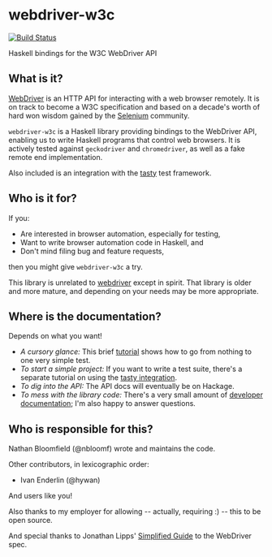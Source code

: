 webdriver-w3c
=============

[![Build Status](https://travis-ci.org/nbloomf/webdriver-w3c.svg?branch=master)](https://travis-ci.org/nbloomf/webdriver-w3c)

Haskell bindings for the W3C WebDriver API


What is it?
-----------

[WebDriver](https://www.w3.org/TR/webdriver/) is an HTTP API for interacting with a web browser remotely. It is on track to become a W3C specification and based on a decade's worth of hard won wisdom gained by the [Selenium](https://www.seleniumhq.org/) community.

`webdriver-w3c` is a Haskell library providing bindings to the WebDriver API, enabling us to write Haskell programs that control web browsers. It is actively tested against `geckodriver` and `chromedriver`, as well as a fake remote end implementation.

Also included is an integration with the [tasty](https://hackage.haskell.org/package/tasty) test framework.


Who is it for?
--------------

If you:

* Are interested in browser automation, especially for testing,
* Want to write browser automation code in Haskell, and
* Don't mind filing bug and feature requests,

then you might give `webdriver-w3c` a try.

This library is unrelated to [webdriver](http://hackage.haskell.org/package/webdriver) except in spirit. That library is older and more mature, and depending on your needs may be more appropriate.


Where is the documentation?
---------------------------

Depends on what you want!

* _A cursory glance:_ This brief [tutorial](https://github.com/nbloomf/webdriver-w3c/blob/master/doc/Tutorial.md) shows how to go from nothing to one very simple test.
* _To start a simple project:_ If you want to write a test suite, there's a separate tutorial on using the [tasty integration](https://github.com/nbloomf/webdriver-w3c/blob/master/doc/TastyDemo.md).
* _To dig into the API:_ The API docs will eventually be on Hackage.
* _To mess with the library code:_ There's a very small amount of [developer documentation](https://github.com/nbloomf/webdriver-w3c/blob/master/dev/doc.md); I'm also happy to answer questions.


Who is responsible for this?
----------------------------

Nathan Bloomfield (@nbloomf) wrote and maintains the code.

Other contributors, in lexicographic order:

* Ivan Enderlin (@hywan)

And users like you!

Also thanks to my employer for allowing -- actually, requiring :) -- this to be open source.

And special thanks to Jonathan Lipps' [Simplified Guide](https://github.com/jlipps/simple-wd-spec) to the WebDriver spec.
